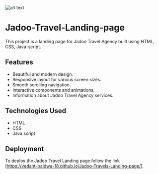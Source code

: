 ![alt text](https://github.com/Vedant-Baldwa-18/Jadoo-Travels-Landing-page/blob/df761b3fcd2a0901123b9bddd73cf8436a2128e3/Images/show.png)
# Jadoo-Travel-Landing-page
This project is a landing page for Jadoo Travel Agency built using HTML, CSS, Java-script.
## Features
- Beautiful and modern design.
- Responsive layout for various screen sizes.
- Smooth scrolling navigation.
- Interactive components and animations.
- Information about Jadoo Travel Agency services.
## Technologies Used

- HTML
- CSS
- Java script
## Deployment

To deploy the Jadoo Travel Landing page follow the link <br>[https://vedant-baldwa-18.github.io/Jadoo-Travels-Landing-page/].
